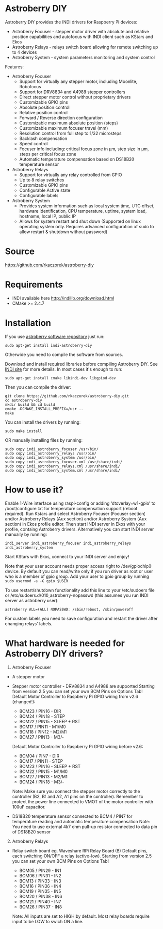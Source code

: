 # Astroberry DIY
Astroberry DIY provides the INDI drivers for Raspberry Pi devices:
* Astroberry Focuser - stepper motor driver with absolute and relative position capabilities and autofocus with INDI client such as KStars and Ekos
* Astroberry Relays - relays switch board allowing for remote switching up to 4 devices
* Astroberry System - system parameters monitoring and system control

Features:
* Astroberry Focuser
  - Support for virtually any stepper motor, including Moonlite, Robofocus
  - Support for DRV8834 and A4988 stepper controllers
  - Direct stepper motor control without proprietary drivers
  - Customizable GPIO pins
  - Absolute position control
  - Relative position control
  - Forward / Reverse direction configuration
  - Customizable maximum absolute position (steps)
  - Customizable maximum focuser travel (mm)
  - Resolution control from full step to 1/32 microsteps
  - Backlash compensation
  - Speed control
  - Focuser info including: critical focus zone in μm, step size in μm, steps per critical focus zone
  - Automatic temperature compensation based on DS18B20 temperature sensor
* Astroberry Relays
  - Support for virtually any relay controlled from GPIO
  - Up to 8 relay switches
  - Customizable GPIO pins
  - Configurable Active state
  - Configurable labels
* Astroberry System
  - Provides system information such as local system time, UTC offset, hardware identification, CPU temperature, uptime, system load, hostname, local IP, public IP
  - Allows for system restart and shut down (Supported on linux operating system only. Requires advanced configuration of sudo to allow restart & shutdown without password)

# Source
https://github.com/rkaczorek/astroberry-diy

# Requirements
* INDI available here http://indilib.org/download.html
* CMake >= 2.4.7

# Installation
If you use [astroberry software repository](https://www.astroberry.io/repo/) just run:
```
sudo apt-get install indi-astroberry-diy
```

Otherwide you need to compile the software from sources.

Download and install required libraries before compiling Astroberry DIY. See [INDI site](http://indilib.org/download.html) for more details.
In most cases it's enough to run:
```
sudo apt-get install cmake libindi-dev libgpiod-dev
```
Then you can compile the driver:
```
git clone https://github.com/rkaczorek/astroberry-diy.git
cd astroberry-diy
mkdir build && cd build
cmake -DCMAKE_INSTALL_PREFIX=/usr ..
make
```
You can install the drivers by running:
```
sudo make install
```
OR manually installing files by running:
```
sudo copy indi_astroberry_focuser /usr/bin/
sudo copy indi_astroberry_relays /usr/bin/
sudo copy indi_astroberry_system /usr/bin/
sudo copy indi_astroberry_focuser.xml /usr/share/indi/
sudo copy indi_astroberry_relays.xml /usr/share/indi/
sudo copy indi_astroberry_system.xml /usr/share/indi/

```

# How to use it?
Enable 1-Wire interface using raspi-config or adding 'dtoverlay=w1-gpio' to /boot/configure.txt for temperature compensation support (reboot required). Run Kstars and select Astroberry Focuser (Focuser section) and/or Astroberry Relays (Aux section) and/or Astroberry System (Aux section) in Ekos profile editor. Then start INDI server in Ekos with your profile, containg Astroberry drivers. Alternatively you can start INDI server manually by running:
```
indi_server indi_astroberry_focuser indi_astroberry_relays indi_astroberry_system
```
Start KStars with Ekos, connect to your INDI server and enjoy!

Note that your user account needs proper access right to /dev/gpiochip0 device. By default you can read/write only if you run driver as root or user who is a member of gpio group. Add your user to gpio group by running ```sudo usermod -a -G gpio $USER```

To use restart/shutdown functionality add this line to your /etc/sudoers file or /etc/sudoers.d/010_astroberry-nopasswd (this assumes you run INDI server as astroberry user):
```
astroberry ALL=(ALL) NOPASSWD: /sbin/reboot, /sbin/poweroff
```

For custom labels you need to save configuration and restart the driver after changing relays' labels.

# What hardware is needed for Astroberry DIY drivers?

1. Astroberry Focuser
* A stepper motor
* Stepper motor controller - DRV8834 and A4988 are supported
  Starting from version 2.5 you can set your own BCM Pins on Options Tab!
  Default Motor Controller to Raspberry Pi GPIO wiring from v2.6 (changed!):
   - BCM23 / PIN16 - DIR
   - BCM24 / PIN18 - STEP
   - BCM22 / PIN15 - SLEEP + RST
   - BCM17 / PIN11 - M1/M0
   - BCM18 / PIN12 - M2/M1
   - BCM27 / PIN13 - M3/-

  Default Motor Controller to Raspberry Pi GPIO wiring before v2.6:
   - BCM04 / PIN7 - DIR
   - BCM17 / PIN11 - STEP
   - BCM23 / PIN16 - SLEEP + RST
   - BCM22 / PIN15 - M1/M0
   - BCM27 / PIN13 - M2/M1
   - BCM24 / PIN18 - M3/-

   Note: Make sure you connect the stepper motor correctly to the controller (B2, B1 and A2, A1 pins on the controller).
         Remember to protect the power line connected to VMOT of the motor controller with 100uF capacitor.
* DS18B20 temperature sensor connected to BCM4 / PIN7 for temperature reading and automatic temperature compensation
   Note: You need to use external 4k7 ohm pull-up resistor connected to data pin of DS18B20 sensor

2. Astroberry Relays
* Relay switch board eg. Waveshare RPi Relay Board (B)
  Default pins, each switching ON/OFF a relay (active-low). Starting from version 2.5 you can set your own BCM Pins on Options Tab!
   - BCM05 / PIN29 - IN1
   - BCM06 / PIN31 - IN2
   - BCM13 / PIN33 - IN3
   - BCM16 / PIN36 - IN4
   - BCM19 / PIN35 - IN5
   - BCM20 / PIN38 - IN6
   - BCM21 / PIN40 - IN7
   - BCM26 / PIN37 - IN8

   Note: All inputs are set to HIGH by default. Most relay boards require input to be LOW to swich ON a line.
